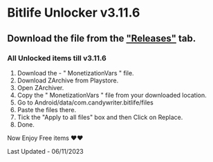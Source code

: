 # Bitlife Unlocker v3.11.6

## **Download the file from the ["Releases"](https://github.com/zeropse/bitlife-unlocker/releases/tag/3.11.6) tab.**

### **All Unlocked items till v3.11.6**

1. Download the - " MonetizationVars " file.
2. Download ZArchive from Playstore.
3. Open ZArchiver.
4. Copy the " MonetizationVars " file from your downloaded location.
5. Go to Android/data/com.candywriter.bitlife/files
6. Paste the files there.
7. Tick the "Apply to all files" box and then Click on Replace.
8. Done.

Now Enjoy Free items ❤️❤️


Last Updated - 06/11/2023
